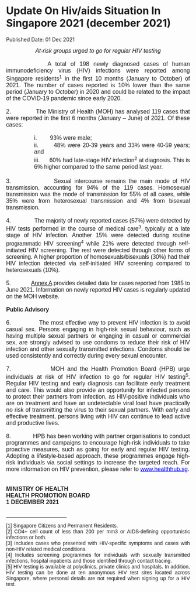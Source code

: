 <html>
    <meta http-equiv="Content-Type" content="text/html; charset=utf-8"/>
    <meta charset="utf-8"/>
    <title>Update On Hiv/aids Situation In Singapore 2021 (december 2021)</title>
    <body><h1>Update On Hiv/aids Situation In Singapore 2021 (december 2021)</h1>
    <p>Published Date: 01 Dec 2021</p> <p align="center" style="margin: 0cm; font-size: 12pt; font-family: &quot;Times New Roman&quot;, serif; text-align: center;"><span style="font-family: Arial;"><em>At-risk groups urged to go for regular HIV testing</em></span></p><p align="center" style="margin: 0cm; font-size: 12pt; font-family: &quot;Times New Roman&quot;, serif; text-align: center;"><span style="font-family: Arial;"><strong>&nbsp;</strong></span></p><p style="margin: 0cm; font-size: 12pt; font-family: &quot;Times New Roman&quot;, serif; text-align: justify;"><span style="font-family: Arial;">&nbsp; &nbsp; &nbsp; &nbsp; &nbsp; A total of 198 newly diagnosed cases of human immunodeficiency virus (HIV) infections were reported among Singapore residents<sup>1</sup>&nbsp;in the first 10 months (January to October) of 2021. The number of cases reported is 10% lower than the same period (January to October) in 2020 and could be related to the impact of the COVID-19 pandemic since early 2020.</span></p><p style="margin: 0cm; font-size: 12pt; font-family: &quot;Times New Roman&quot;, serif; text-align: justify;"><span style="font-family: Arial;"><span style="letter-spacing: -0.15pt;">&nbsp;</span></span></p><p style="margin: 0cm; font-size: 12pt; font-family: &quot;Times New Roman&quot;, serif; text-align: justify;"><span style="font-family: Arial;">2.<span style="font-stretch: normal;">&nbsp;&nbsp;&nbsp;&nbsp;&nbsp;&nbsp;&nbsp;&nbsp;&nbsp;&nbsp;&nbsp;&nbsp; </span>The Ministry of Health (MOH) has analysed 119 cases that were reported in the first 6 months (January – June) of 2021. Of these cases:</span></p><p style="margin: 0cm 0cm 0cm 18pt; font-size: 12pt; font-family: &quot;Times New Roman&quot;, serif; text-align: justify;"><span style="font-family: Arial;">&nbsp;</span></p><p style="margin: 0cm 0cm 1pt 57.6pt; font-size: 11pt; font-family: Calibri, sans-serif; text-align: justify;"><span style="font-size: 16px;"><span style="font-family: Arial;">i.<span style="font-stretch: normal;">&nbsp;&nbsp;&nbsp;&nbsp;&nbsp;&nbsp;&nbsp; </span>93% were male;</span></span></p><p style="margin: 0cm 0cm 1pt 57.6pt; font-size: 11pt; font-family: Calibri, sans-serif; text-align: justify;"><span style="font-size: 16px;"><span style="font-family: Arial;">ii.<span style="font-stretch: normal;">&nbsp;&nbsp;&nbsp;&nbsp;&nbsp;&nbsp; </span>48% were 20-39 years and 33% were 40-59 years; and</span></span></p><p style="margin: 0cm 0cm 1pt 57.6pt; font-size: 11pt; font-family: Calibri, sans-serif; text-align: justify;"><span style="font-size: 16px;"><span style="font-family: Arial;">iii.<span style="font-stretch: normal;">&nbsp;&nbsp;&nbsp;&nbsp;&nbsp; </span>60% had late-stage HIV infection<sup>2</sup>&nbsp;at diagnosis. This is 6% higher compared to the same period last year.</span></span></p><p style="margin: 0cm 0cm 1pt 57.6pt; font-size: 11pt; font-family: Calibri, sans-serif; text-align: justify;"><span style="font-size: 16px;"><span style="font-family: Arial;">&nbsp;</span></span></p><p style="margin: 0cm; font-size: 12pt; font-family: &quot;Times New Roman&quot;, serif; text-align: justify;"><span style="font-family: Arial;"><span style="letter-spacing: -0.15pt;">3.<span style="font-stretch: normal;">&nbsp;&nbsp;&nbsp;&nbsp;&nbsp;&nbsp;&nbsp;&nbsp;&nbsp;&nbsp;&nbsp;&nbsp;&nbsp; </span></span><span style="letter-spacing: -0.15pt;">Sexual intercourse remains the main mode of HIV transmission, accounting for 94% of the 119 cases. Homosexual transmission was the mode of transmission for 55% of all cases, while 35% were from heterosexual transmission and 4% from bisexual transmission.</span></span></p><p style="margin: 0cm; font-size: 12pt; font-family: &quot;Times New Roman&quot;, serif; text-align: justify;"><span style="font-family: Arial;"><span style="letter-spacing: -0.15pt;">&nbsp;</span></span></p><p style="margin: 0cm; font-size: 12pt; font-family: &quot;Times New Roman&quot;, serif; text-align: justify;"><span style="font-family: Arial;"><span style="letter-spacing: -0.15pt;">4.<span style="font-stretch: normal;">&nbsp;&nbsp;&nbsp;&nbsp;&nbsp;&nbsp;&nbsp;&nbsp;&nbsp;&nbsp;&nbsp;&nbsp;&nbsp; </span></span><span style="letter-spacing: -0.15pt;">The majority of newly reported cases (57%) were detected by HIV tests performed in the course of medical care<sup>3</sup>, typically at a late stage of HIV infection. Another 15% were detected during routine programmatic HIV screening<sup>4</sup>&nbsp;while 21% were detected through </span>self-initiated HIV screening<span style="letter-spacing: -0.15pt;">. The rest were detected through other forms of screening. A higher proportion of homosexuals/bisexuals (30%) had their HIV infection detected via </span>self-initiated HIV screening<span style="letter-spacing: -0.15pt;"> compared to heterosexuals (10%).</span></span></p><p style="margin: 0cm; font-size: 12pt; font-family: &quot;Times New Roman&quot;, serif; text-align: justify;"><span style="font-family: Arial;"><span style="letter-spacing: -0.15pt;">&nbsp;</span></span></p><p style="margin: 0cm; font-size: 12pt; font-family: &quot;Times New Roman&quot;, serif; text-align: justify;"><span style="font-family: Arial;"><span style="letter-spacing: -0.15pt;">5.<span style="font-stretch: normal;">&nbsp;&nbsp;&nbsp;&nbsp;&nbsp;&nbsp;&nbsp;&nbsp;&nbsp;&nbsp;&nbsp;&nbsp; </span></span><u><span style="letter-spacing: -0.15pt;"><a href="/docs/librariesprovider5/default-document-library/annex-a---wad-202124953d6accd8479e94be20d606f0bd59.pdf?sfvrsn=c84d7aad_0" title="Annex A">Annex A</a></span></u><span style="letter-spacing: -0.15pt;"> provides detailed data for cases reported from 1985 to June 2021. Information on newly reported HIV cases is regularly updated on the MOH website.</span><strong style="font-size: 12pt;"><span style="letter-spacing: -0.15pt;"></span></strong></span></p><p style="margin: 0cm; font-size: 12pt; font-family: &quot;Times New Roman&quot;, serif;"><span style="font-family: Arial;"><strong><span style="letter-spacing: -0.15pt;">&nbsp;</span></strong></span></p><p style="margin: 0cm; font-size: 12pt; font-family: &quot;Times New Roman&quot;, serif; text-align: justify;"><span style="font-family: Arial;"><strong><span style="letter-spacing: -0.15pt;">Public Advisory</span></strong></span></p><p style="margin: 0cm; font-size: 12pt; font-family: &quot;Times New Roman&quot;, serif; text-align: justify;"><span style="font-family: Arial;">&nbsp;</span></p><p style="margin: 0cm; font-size: 11pt; font-family: Calibri, sans-serif; text-align: justify;"><span style="font-size: 16px;"><span style="font-family: Arial;">6.<span style="font-stretch: normal;">&nbsp;&nbsp;&nbsp;&nbsp;&nbsp;&nbsp;&nbsp;&nbsp;&nbsp;&nbsp;&nbsp;&nbsp; </span><span style="letter-spacing: -0.15pt;">The most effective way to prevent HIV infection is to avoid casual sex. Persons engaging in high-risk sexual </span><span style="letter-spacing: -0.15pt;">behaviour</span><span style="letter-spacing: -0.15pt;">, such as having multiple sexual partners or engaging in casual</span> or commercial sex, are strongly advised to use condoms to reduce their risk of HIV infection and other sexually transmitted infections. Condoms should be used consistently and correctly during every sexual encounter.</span></span></p><p style="margin: 0cm; font-size: 11pt; font-family: Calibri, sans-serif; text-align: justify;"><span style="font-size: 16px;"><span style="font-family: Arial;">&nbsp;</span></span></p><p style="margin: 0cm; font-size: 11pt; font-family: Calibri, sans-serif; text-align: justify;"><span style="font-size: 16px;"><span style="font-family: Arial;">7.<span style="font-stretch: normal;">&nbsp;&nbsp;&nbsp;&nbsp;&nbsp;&nbsp;&nbsp;&nbsp;&nbsp;&nbsp;&nbsp;&nbsp; </span>MOH and the Health Promotion Board (HPB) urge individuals at risk of HIV infection to go for regular HIV testing<sup>5</sup>. Regular HIV testing and early diagnosis can facilitate early treatment and care. This would also provide an opportunity for infected persons to protect their partners from infection, as HIV-positive individuals who are on treatment and have an undetectable viral load have practically no risk of transmitting the virus to their sexual partners. With early and effective treatment, persons living with HIV can continue to lead active and productive lives.</span></span></p><p style="margin: 0cm; font-size: 12pt; font-family: &quot;Times New Roman&quot;, serif;"><span style="font-family: Arial;">&nbsp;</span></p><p style="margin: 0cm; font-size: 11pt; font-family: Calibri, sans-serif; text-align: justify;"><span style="font-size: 16px;"><span style="font-family: Arial;">8.<span style="font-stretch: normal;">&nbsp;&nbsp;&nbsp;&nbsp;&nbsp;&nbsp;&nbsp;&nbsp;&nbsp;&nbsp;&nbsp;&nbsp; </span>HPB has been working with partner organisations to conduct programmes and campaigns to encourage high-risk individuals to take proactive measures, such as going for early and regular HIV testing. Adopting a lifestyle-based approach, these programmes engage high-risk individuals via social settings to increase the targeted reach. For more information on HIV prevention, please refer to <span><a href="https://www.healthhub.sg/" style="color: blue;" title="" class="" target="">www.healthhub.sg</a></span>.</span></span></p><p style="margin: 0cm; font-size: 12pt; font-family: &quot;Times New Roman&quot;, serif; text-align: justify;"><span style="font-family: Arial;">&nbsp;</span></p><p style="margin: 0cm; font-size: 12pt; font-family: &quot;Times New Roman&quot;, serif; text-align: justify;"><span style="font-family: Arial;">&nbsp;</span></p><p style="margin: 0cm; font-size: 12pt; font-family: &quot;Times New Roman&quot;, serif;"><span style="font-family: Arial;"><strong>MINISTRY OF HEALTH</strong></span></p><p style="margin: 0cm; font-size: 12pt; font-family: &quot;Times New Roman&quot;, serif;"><span style="font-family: Arial;"><strong>HEALTH PROMOTION BOARD</strong></span></p><p style="margin: 0cm; font-size: 12pt; font-family: &quot;Times New Roman&quot;, serif;"><span style="font-family: Arial;"><strong>1 DECEMBER 2021</strong></span></p><div><span style="font-family: Arial; font-size: 16px;"><br clear="all"></span><hr align="left" size="1" width="33%"><div id="ftn1"><p style="margin: 0cm; font-size: 10pt; font-family: &quot;Times New Roman&quot;, serif; text-align: justify;"><span style="font-size: 14px;"><span style="font-family: Arial;">[1] Singapore Citizens and Permanent Residents.</span></span></p></div><div id="ftn2"><p style="margin: 0cm; font-size: 10pt; font-family: &quot;Times New Roman&quot;, serif; text-align: justify;"><span style="font-size: 14px;"><span style="font-family: Arial;">[2] CD4+ cell count of less than 200 per mm3 or AIDS-defining opportunistic infections or both.</span></span></p></div><div id="ftn3"><p style="margin: 0cm; font-size: 10pt; font-family: &quot;Times New Roman&quot;, serif; text-align: justify;"><span style="font-size: 14px;"><span style="font-family: Arial;">[3] Includes cases who presented with HIV-specific symptoms and cases with non-HIV related medical conditions.</span></span></p></div><div id="ftn4"><p style="margin: 0cm; font-size: 10pt; font-family: &quot;Times New Roman&quot;, serif; text-align: justify;"><span style="font-size: 14px;"><span style="font-family: Arial;">[4] Includes screening programmes for individuals with sexually transmitted infections, hospital inpatients and those identified through contact tracing.</span></span></p></div><div id="ftn5"><p style="margin: 0cm; font-size: 10pt; font-family: &quot;Times New Roman&quot;, serif; text-align: justify;"><span style="font-family: Arial; font-size: 14px;">[5] HIV testing is available at polyclinics, private clinics and hospitals. In addition, HIV testing can be done at ten anonymous HIV test sites located across Singapore, where personal details are not required when signing up for a HIV test.<span></span></span></p></div></div></body>
</html>